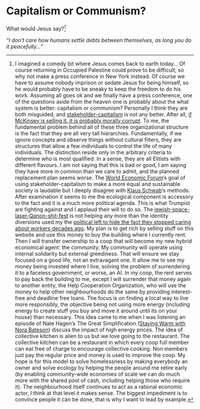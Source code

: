 # Capitalism or Communism?

What would Jesus say?[^1]

*“I don’t care how humans settle debts between themselves, as long you do it peacefully…”*

[^1]: I imagined a comedy bit where Jesus comes back to earth today… Of course returning in Occupied Palestine could prove to be difficult, so why not make a press conference in New York instead. Of course we have to assume nobody imprison or sedate Jesus for being himself, so he would probably have to be sneaky to keep the freedom to do his work. Assuming all goes ok and we finally have a press conference, one of the questions aside from the heaven one is probably about the what system is better: capitalism or communism? Personally I think they are both misguided, and [stakeholder-capitalism](https://www.mckinsey.com/capabilities/strategy-and-corporate-finance/our-insights/from-principle-to-practice-making-stakeholder-capitalism-work) is not any better. After all, [if McKinsey is selling it, it is probably morally corrupt](https://www.hbo.com/last-week-tonight-with-john-oliver/season-10/14-october-22-2023-mc-kinsey). To me, the fundamental problem behind all of these three organizational structure is the fact that they are all very tall hierarchies. Fundamentally, if we ignore concepts and observe things without cultural filters, they are structures that allow a few individuals to control the life of many individuals. The distinction reside only in the arbitrary criteria to determine who is most qualified. In a sense, they are all Elitists with different flavours. I am not saying that this is bad or good, I am saying they have more in common than we care to admit, and the planned replacement plan seems worse. The [World Economic Forum](https://www.weforum.org/)‘s goal of using stakeholder-capitalism to make a more equal and sustainable society is laudable but I deeply disagree with [Klaus Schwab](https://en.wikipedia.org/wiki/Klaus_Schwab)‘s methods. After examination it seems to me the ecological component is accessory to the fact and it is a much more political agenda. This is what Trumpist are fighting against and I applaud their will to do so. The [jewish-space-laser-Qanon-shit-fest](https://x.com/RepMTG) is not helping any more than the identity diversions used my the [political left to hide the fact they stopped caring about workers decades ago](https://journalistsresource.org/politics-and-government/the-influence-of-elites-interest-groups-and-average-voters-on-american-politics/). My plan is to get rich by selling stuff on this website and use this money to buy the building where I currently rent. Then I will transfer ownership to a coop that will become my new hybrid economical agent: the community. My community will operate using internal solidarity but external greediness. That will ensure we stay focused on a good life, not an extravagant one. It allow me to see my money being invested where I live, solving the problem of surrendering it to a faceless government, or worse, an AI. In my coop, the rent serves to pay back the building to me, except I will surrender that money again to another entity, the Help Cooperation Organization, who will use the money to help other neighbourhoods do the same by providing interest-free and deadline free loans. The focus is on finding a local way to live more responsibly, the objective being not using more energy (including energy to create stuff you buy and move it around until its on your house) than necessary. This idea came to me when I was listening an episode of Nate Hagen‘s The Great Simplification ([Staying Warm with Nora Bateson](https://www.thegreatsimplification.com/frankly-original/20-keeping-warm-data)) discuss the impact of high energy prices. The idea of collective kitchen is alien to us but we love going to the restaurant. The collective kitchen can be a restaurant in which every coop full member can eat free of charge to encourage collective cooking. Non members just pay the regular price and money is used to improve the coop. My hope is for this model to solve homelessness by making everybody an owner and solve ecology by helping the people around me retire early (by enabling community-wide economies of scale we can do much more with the shared pool of cash, including helping those who require it). The neighbourhood itself continues to act as a rational economic actor, I think at that level it makes sense. The biggest impediment is to convince people it can be done, that is why I want to lead by example.
